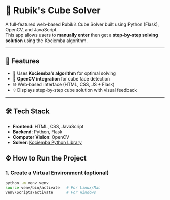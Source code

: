 # 🧩 Rubik's Cube Solver

A full-featured web-based Rubik’s Cube Solver built using Python (Flask), OpenCV, and JavaScript.  
This app allows users to **manually enter** then get a **step-by-step solving solution** using the Kociemba algorithm.

---

## 🚀 Features

- 🧠 Uses **Kociemba's algorithm** for optimal solving
- 📸 **OpenCV integration** for cube face detection
- 🌐 Web-based interface (HTML, CSS, JS + Flask)
- 💡 Displays step-by-step cube solution with visual feedback

---

## 🛠️ Tech Stack

- **Frontend**: HTML, CSS, JavaScript
- **Backend**: Python, Flask
- **Computer Vision**: OpenCV
- **Solver**: [Kociemba Python Library](https://pypi.org/project/kociemba/)

## ⚙️ How to Run the Project

### 1. Create a Virtual Environment (optional)

```bash
python -m venv venv
source venv/bin/activate   # For Linux/Mac
venv\Scripts\activate      # For Windows


